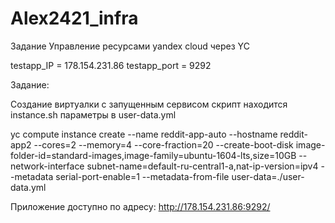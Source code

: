 # Alex2421_infra


Задание Управление ресурсами yandex cloud через YC

testapp_IP = 178.154.231.86
testapp_port = 9292

Задание:

Создание виртуалки с запущенным сервисом скрипт находится instance.sh параметры в user-data.yml

yc compute instance create
--name reddit-app-auto
--hostname reddit-app2
--cores=2
--memory=4
--core-fraction=20
--create-boot-disk image-folder-id=standard-images,image-family=ubuntu-1604-lts,size=10GB
--network-interface subnet-name=default-ru-central1-a,nat-ip-version=ipv4
--metadata serial-port-enable=1
--metadata-from-file user-data=./user-data.yml



Приложение доступно по адресу:  http://178.154.231.86:9292/
